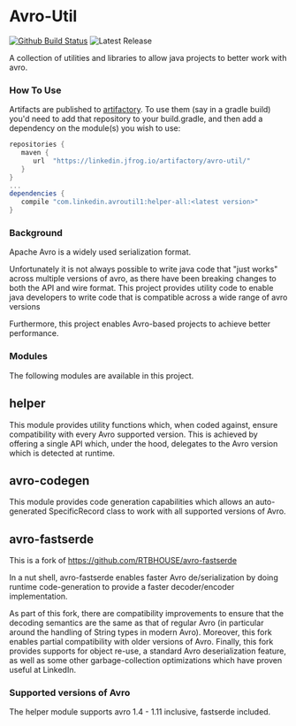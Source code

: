 Avro-Util
=========
[![Github Build Status](https://github.com/linkedin/avro-util/workflows/push%20flow/badge.svg)](https://github.com/linkedin/avro-util/actions/workflows/push.yaml)
![Latest Release](https://img.shields.io/badge/dynamic/json?color=blue&label=latest&query=%24.results%5B0%5D.version&url=https%3A%2F%2Flinkedin.jfrog.io%2Fartifactory%2Fapi%2Fsearch%2Fversions%3Fg%3Dcom.linkedin.avroutil1%26a%3Dhelper-all%26repos%3Davro-util)

A collection of utilities and libraries to allow java projects to better work with avro.

### How To Use ###

Artifacts are published to [artifactory](https://linkedin.jfrog.io/artifactory/avro-util/).
To use them (say in a gradle build) you'd need to add that repository to your build.gradle, 
and then add a dependency on the module(s) you wish to use:

```gradle
repositories {
   maven {
      url  "https://linkedin.jfrog.io/artifactory/avro-util/"
   }
}
...
dependencies {
   compile "com.linkedin.avroutil1:helper-all:<latest version>"
}
```

### Background ###

Apache Avro is a widely used serialization format.

Unfortunately it is not always possible to write java code that "just works" 
across multiple versions of avro, as there have been breaking changes to both 
the API and wire format. This project provides utility code to enable java 
developers to write code that is compatible across a wide range of avro versions 

Furthermore, this project enables Avro-based projects to achieve better 
performance.

### Modules ###

The following modules are available in this project.

## helper ##

This module provides utility functions which, when coded against, ensure 
compatibility with every Avro supported version. This is achieved by offering 
a single API which, under the hood, delegates to the Avro version which is 
detected at runtime.

## avro-codegen ##

This module provides code generation capabilities which allows an auto-generated
SpecificRecord class to work with all supported versions of Avro.

## avro-fastserde ##

This is a fork of https://github.com/RTBHOUSE/avro-fastserde

In a nut shell, avro-fastserde enables faster Avro de/serialization by doing
runtime code-generation to provide a faster decoder/encoder implementation.

As part of this fork, there are compatibility improvements to ensure that the
decoding semantics are the same as that of regular Avro (in particular around
the handling of String types in modern Avro). Moreover, this fork enables 
partial compatibility with older versions of Avro. Finally, this fork provides
supports for object re-use, a standard Avro deserialization feature, as well
as some other garbage-collection optimizations which have proven useful at
LinkedIn.

### Supported versions of Avro ###

The helper module supports avro 1.4 - 1.11 inclusive, fastserde included.